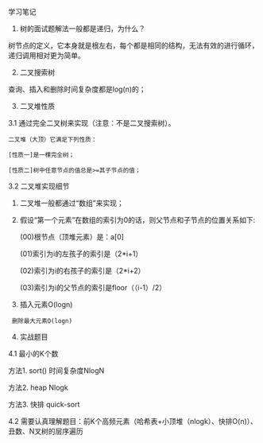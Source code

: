 学习笔记

1. 树的面试题解法一般都是递归，为什么？

树节点的定义，它本身就是根左右，每个都是相同的结构，无法有效的进行循环，递归调用相对更为简单。

2. 二叉搜索树

查询、插入和删除时间复杂度都是log(n)的；

3. 二叉堆性质

3.1 通过完全二叉树来实现（注意：不是二叉搜索树）。
    
    二叉堆（大顶）它满足下列性质：
    
    [性质一]是一棵完全树；
    
    [性质二]树中任意节点的值总是>=其子节点的值；

3.2 二叉堆实现细节

  1. 二叉堆一般都通过“数组”来实现；
  
  2. 假设“第一个元素”在数组的索引为0的话，则父节点和子节点的位置关系如下:
  
     (00)根节点（顶堆元素）是：a[0]
     
     (01)索引为i的左孩子的索引是（2*i+1）
     
     (02)索引为i的右孩子的索引是（2*i+2）
     
     (03)索引为i的父节点的索引是floor（（i-1）/2）
   
   3. 插入元素O(logn)
     
     删除最大元素O(logn)

4. 实战题目

4.1 最小的K个数

方法1. sort()  时间复杂度NlogN

方法2. heap              Nlogk

方法3. 快排 quick-sort

4.2 需要认真理解题目：前K个高频元素（哈希表+小顶堆（nlogk）、快排O(n)）、丑数、N叉树的层序遍历
